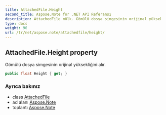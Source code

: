 ```yaml
---
title: AttachedFile.Height
second_title: Aspose.Note for .NET API Referansı
description: AttachedFile mülk. Gömülü dosya simgesinin orijinal yüksekliğini alır.
type: docs
weight: 90
url: /tr/net/aspose.note/attachedfile/height/
---
```

## AttachedFile.Height property

Gömülü dosya simgesinin orijinal yüksekliğini alır.

```csharp
public float Height { get; }
```

### Ayrıca bakınız

* class [AttachedFile](../)
* ad alanı [Aspose.Note](../../attachedfile/)
* toplantı [Aspose.Note](../../../)


